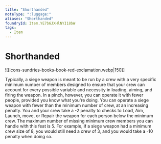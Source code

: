 ```yaml
---
title: "Shorthanded"
noteType: ":luggage:"
aliases: "Shorthanded"
foundryId: Item.YE7b6JXHlNYI18bW
tags:
  - Item
---
```


# Shorthanded
![[icons-sundries-books-book-red-exclamation.webp|150]]

Typically, a siege weapon is meant to be run by a crew with a very specific minimum number of members designed to ensure that your crew can account for every possible variable and necessity in loading, aiming, and firing the weapon. In a pinch, however, you can operate it with fewer people, provided you know what you're doing. You can operate a siege weapon with fewer than the minimum number of crew, at an increasing penalty. You and your crew take a -2 penalty to checks to Load, Aim, Launch, move, or Repair the weapon for each person below the minimum crew. The maximum number of missing minimum crew members you can handle with this feat is 5. For example, if a siege weapon had a minimum crew size of 8, you would still need a crew of 3, and you would take a -10 penalty when doing so.
